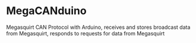 # MegaCANduino
Megasquirt CAN Protocol with Arduino, receives and stores broadcast data from Megasquirt, responds to requests for data from Megasquirt
